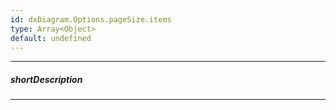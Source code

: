 ```yaml
---
id: dxDiagram.Options.pageSize.items
type: Array<Object>
default: undefined
---
```

---
##### shortDescription

---
